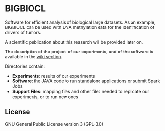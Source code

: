 # BIGBIOCL
Software for efficient analysis of biological large datasets. As an example, BIGBIOCL can be used with DNA methylation data for the identification of drivers of tumors.
  
A scientific publication about this reaserch will be provided later on.
  
The description of the project, of our experiments, and of the software is available in the [wiki section](https://github.com/fcproj/BIGBIOCL/wiki).
  
Directories contain:
* __Experiments__: results of our experiments
* __Software__: the JAVA code to run standalone applications or submit Spark Jobs
* __Support Files__: mapping files and other files needed to replicate our experiments, or to run new ones
  
## License

GNU General Public License version 3 (GPL-3.0)
